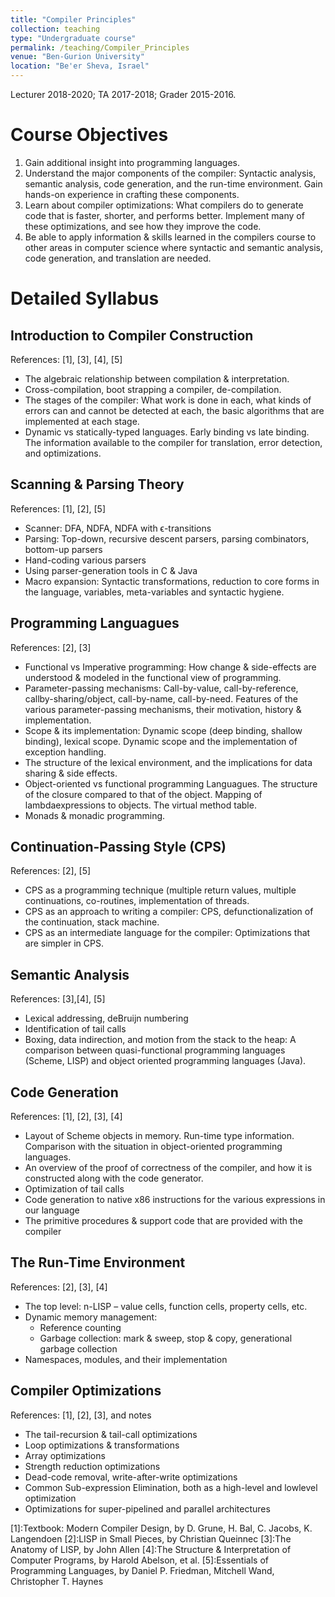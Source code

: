 ```yaml
---
title: "Compiler Principles"
collection: teaching
type: "Undergraduate course"
permalink: /teaching/Compiler_Principles
venue: "Ben-Gurion University"
location: "Be'er Sheva, Israel"
---
```


Lecturer 2018-2020; TA 2017-2018; Grader 2015-2016.

Course Objectives
======
1. Gain additional insight into programming languages.
2. Understand the major components of the compiler: Syntactic analysis,
semantic analysis, code generation, and the run-time environment.
Gain hands-on experience in crafting these components.
3. Learn about compiler optimizations: What compilers do to generate
code that is faster, shorter, and performs better. Implement many of
these optimizations, and see how they improve the code.
4. Be able to apply information & skills learned in the compilers course to
other areas in computer science where syntactic and semantic analysis,
code generation, and translation are needed.

Detailed Syllabus
======
## Introduction to Compiler Construction
References: [1], [3], [4], [5]
* The algebraic relationship between compilation & interpretation.
* Cross-compilation, boot strapping a compiler, de-compilation.
* The stages of the compiler: What work is done in each, what kinds of
errors can and cannot be detected at each, the basic algorithms that
are implemented at each stage.
* Dynamic vs statically-typed languages. Early binding vs late binding. The information available to the compiler for translation, error
detection, and optimizations.

## Scanning & Parsing Theory
References: [1], [2], [5]
* Scanner: DFA, NDFA, NDFA with ϵ-transitions
* Parsing: Top-down, recursive descent parsers, parsing combinators, bottom-up parsers
* Hand-coding various parsers
* Using parser-generation tools in C & Java
* Macro expansion: Syntactic transformations, reduction to core forms
in the language, variables, meta-variables and syntactic hygiene.

## Programming Languagues
References: [2], [3]
* Functional vs Imperative programming: How change & side-effects are
understood & modeled in the functional view of programming.
* Parameter-passing mechanisms: Call-by-value, call-by-reference, callby-sharing/object, call-by-name, call-by-need. Features of the various
parameter-passing mechanisms, their motivation, history & implementation.
* Scope & its implementation: Dynamic scope (deep binding, shallow
binding), lexical scope. Dynamic scope and the implementation of
exception handling.
* The structure of the lexical environment, and the implications for data
sharing & side effects.
* Object-oriented vs functional programming Languagues. The structure of the closure compared to that of the object. Mapping of lambdaexpressions to objects. The virtual method table.
* Monads & monadic programming.

## Continuation-Passing Style (CPS)
References: [2], [5]
* CPS as a programming technique (multiple return values, multiple
continuations, co-routines, implementation of threads.
* CPS as an approach to writing a compiler: CPS, defunctionalization
of the continuation, stack machine.
* CPS as an intermediate language for the compiler: Optimizations that
are simpler in CPS.

## Semantic Analysis
References: [3],[4], [5]
* Lexical addressing, deBruijn numbering
* Identification of tail calls
* Boxing, data indirection, and motion from the stack to the heap: A
comparison between quasi-functional programming languages (Scheme,
LISP) and object oriented programming languages (Java).

## Code Generation
References: [1], [2], [3], [4]
* Layout of Scheme objects in memory. Run-time type information.
Comparison with the situation in object-oriented programming languages.
* An overview of the proof of correctness of the compiler, and how it is
constructed along with the code generator.
* Optimization of tail calls
* Code generation to native x86 instructions for the various expressions
in our language
* The primitive procedures & support code that are provided with the
compiler

## The Run-Time Environment
References: [2], [3], [4]
* The top level: n-LISP – value cells, function cells, property cells, etc.
* Dynamic memory management:
  * Reference counting
  * Garbage collection: mark & sweep, stop & copy, generational
garbage collection
* Namespaces, modules, and their implementation

## Compiler Optimizations
References: [1], [2], [3], and notes
* The tail-recursion & tail-call optimizations
* Loop optimizations & transformations
* Array optimizations
* Strength reduction optimizations
* Dead-code removal, write-after-write optimizations
* Common Sub-expression Elimination, both as a high-level and lowlevel optimization
* Optimizations for super-pipelined and parallel architectures

[1]:Textbook: Modern Compiler Design, by D. Grune, H. Bal, C. Jacobs, K. Langendoen
[2]:LISP in Small Pieces, by Christian Queinnec
[3]:The Anatomy of LISP, by John Allen
[4]:The Structure & Interpretation of Computer Programs, by Harold Abelson, et al.
[5]:Essentials of Programming Languages, by Daniel P. Friedman, Mitchell Wand, Christopher T. Haynes

